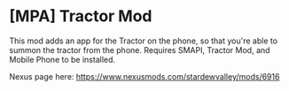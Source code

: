 # [MPA] Tractor Mod
This mod adds an app for the Tractor on the phone, so that you're able to summon the tractor from the phone. Requires SMAPI, Tractor Mod, and Mobile Phone to be installed.


Nexus page here: https://www.nexusmods.com/stardewvalley/mods/6916
